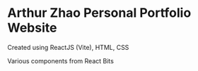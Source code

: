 # Arthur Zhao Personal Portfolio Website

Created using ReactJS (Vite), HTML, CSS

Various components from React Bits
